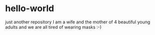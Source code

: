 # hello-world
just another repository
I am a wife and the mother of 4 beautiful young adults and we are all tired of wearing masks :-)
